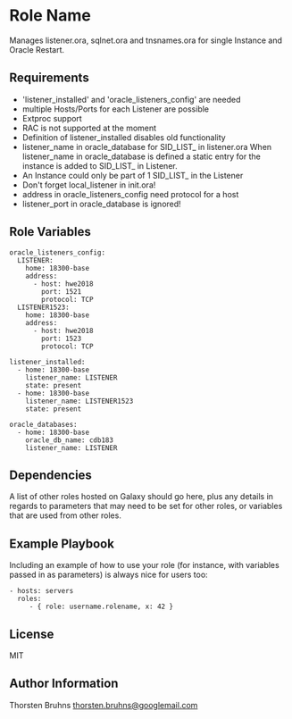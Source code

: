 Role Name
=========

Manages listener.ora, sqlnet.ora and tnsnames.ora for single Instance and Oracle Restart.

Requirements
------------

- 'listener_installed' and  'oracle_listeners_config'  are needed
- multiple Hosts/Ports for each Listener are possible
- Extproc support
- RAC is not supported at the moment
- Definition of listener_installed disables old functionality
- listener_name in oracle_database for SID_LIST_ in listener.ora
When listener_name in oracle_database is defined a static  entry for the instance is added to SID_LIST_ in Listener.
- An Instance could only be part of 1 SID_LIST_ in the Listener
- Don't forget local_listener in init.ora!
- address in oracle_listeners_config need protocol for a host
- listener_port in oracle_database is ignored!

Role Variables
--------------

    oracle_listeners_config:
      LISTENER:
        home: 18300-base
        address:
          - host: hwe2018
            port: 1521
            protocol: TCP
      LISTENER1523:
        home: 18300-base
        address:
          - host: hwe2018
            port: 1523
            protocol: TCP

    listener_installed:
      - home: 18300-base
        listener_name: LISTENER
        state: present
      - home: 18300-base
        listener_name: LISTENER1523
        state: present

    oracle_databases: 
      - home: 18300-base
        oracle_db_name: cdb183
        listener_name: LISTENER


Dependencies
------------

A list of other roles hosted on Galaxy should go here, plus any details in regards to parameters that may need to be set for other roles, or variables that are used from other roles.

Example Playbook
----------------

Including an example of how to use your role (for instance, with variables passed in as parameters) is always nice for users too:

    - hosts: servers
      roles:
         - { role: username.rolename, x: 42 }

License
-------

MIT

Author Information
------------------

Thorsten Bruhns <thorsten.bruhns@googlemail.com>
